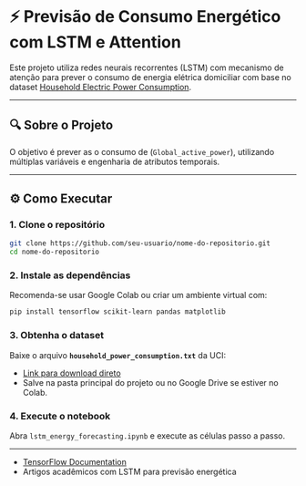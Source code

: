 
# ⚡ Previsão de Consumo Energético com LSTM e Attention

Este projeto utiliza redes neurais recorrentes (LSTM) com mecanismo de atenção para prever o consumo de energia elétrica domiciliar com base no dataset [Household Electric Power Consumption](https://www.kaggle.com/datasets/uciml/electric-power-consumption-data-set).

---

## 🔍 Sobre o Projeto

O objetivo é prever as o consumo de (`Global_active_power`), utilizando múltiplas variáveis e engenharia de atributos temporais.

---

## ⚙️ Como Executar

### 1. Clone o repositório

```bash
git clone https://github.com/seu-usuario/nome-do-repositorio.git
cd nome-do-repositorio
```

### 2. Instale as dependências

Recomenda-se usar Google Colab ou criar um ambiente virtual com:

```bash
pip install tensorflow scikit-learn pandas matplotlib
```

### 3. Obtenha o dataset

Baixe o arquivo **`household_power_consumption.txt`** da UCI:
- [Link para download direto](https://www.kaggle.com/datasets/uciml/electric-power-consumption-data-set)
- Salve na pasta principal do projeto ou no Google Drive se estiver no Colab.

### 4. Execute o notebook

Abra `lstm_energy_forecasting.ipynb` e execute as células passo a passo.

---

- [TensorFlow Documentation](https://www.tensorflow.org/)
- Artigos acadêmicos com LSTM para previsão energética


